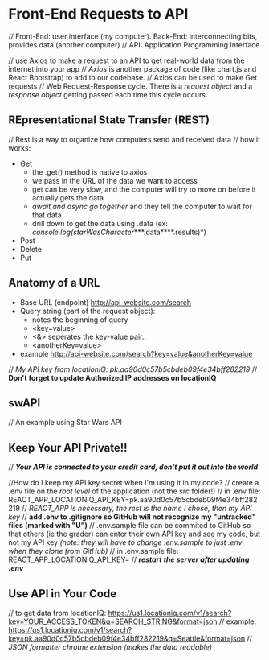 # Front-End Requests to API

// Front-End: user interface (my computer). Back-End: interconnecting bits, provides data (another computer)
// API: Application Programming Interface

// use Axios to make a request to an API to get real-world data from the internet into your app
// *Axios* is another package of code (like chart.js and React Bootstrap) to add to our codebase.
// Axios can be used to make Get requests
// Web Request-Response cycle. There is a *request object* and a *response object* getting passed each time this cycle occurs.

## REpresentational State Transfer (REST)

// Rest is a way to organize how computers send and received data
// how it works:

* Get
	* the .get() method is native to axios
	* we pass in the URL of the data we want to access
	* get can be very slow, and the computer will try to move on before it actually gets the data
	* *await and async go together* and they tell the computer to wait for that data
	* drill down to get the data using .data (ex: *console.log(starWasCharacter****.data****.results)*)
* Post
* Delete
* Put

## Anatomy of a URL

* Base URL (endpoint) <http://api-website.com/search>
* Query string (part of the request object):
  * <?> notes the beginning of query
  * <key=value>
  * <&> seperates the key-value pair..
  * <anotherKey=value>
* example <http://api-website.com/search?key=value&anotherKey=value>

// *My API key from locationIQ: pk.aa90d0c57b5cbdeb09f4e34bff282219*
// **Don't forget to update Authorized IP addresses on locationIQ**

## swAPI

// An example using Star Wars API

<!-- 
import React from 'react';
// import axios!
import axios from 'axios';

class App extends React.Component {
  constructor(props) {
    super(props);
    this.state = {
      starWarsData: [],
      cityName: '',
      cityData: {},
      error: false,
      errorMessage: ''
    }
  }

  eventHandler = async (e) => {
    e.preventDefault();
    try {
      // console.log('event fired');
      // get the data from the SW API
      // axios is the library of code that we will use to make our requests
      let starWarsCharacters = await axios.get('https://swapi.dev/api/peple/?page=1');
      // console.log(starWarsCharacters.data.results);
      //save it in state
      this.setState({
        starWarsData: starWarsCharacters.data.results
      });
    } catch (error) {
      console.log('error: ', error);
      console.log('error.message: ', error.message);
      this.setState({
        error: true,
        errorMessage: `An Error Occured: ${error.response.status}`
      })
    }
  }

  handleCityInput = (e) => {
    this.setState({
      cityName: e.target.value
    });
  }

  citySubmit = async (e) => {
    e.preventDefault();
    // what city are we searching for? — the one in state

    // get data from the Location IQ API
    let cityData = await axios.get(`https://us1.locationiq.com/v1/search?key=${process.env.REACT_APP_LOCATIONIQ_API_KEY}&q=${this.state.cityName}&format=json`);
    console.log(cityData.data[0]);
    // save that data in state
  }

  render() {

    let starWarsListItems = this.state.starWarsData.map((swData, idx) => {
      // console.log(idx);
      // console.log(swData);
      return <li key={idx}>{swData.name}</li>
    })

    let mapURL = `https://maps.locationiq.com/v3/staticmap?key=${process.env.REACT_APP_LOCATIONIQ_API_KEY}&center=47.6038321,-122.330062&zoom=12`

    console.log(this.state.cityName);
    return (
      <>
        <h1>Data from an API</h1>
        <form onSubmit={this.eventHandler}>
          <button type="submit">Display Star Wars data</button>
        </form>

        <form onSubmit={this.citySubmit}>
          <label>Pick a City
            <input type="text" onChange={this.handleCityInput} />
          </label>
          <button type="submit">Get City Data</button>
        </form>

        {this.state.error
          ?
          <p>{this.state.errorMessage}</p>
          :
          <ul>
            {starWarsListItems}
          </ul>
        }
      </>
    );
  }
}

export default App; 

-->


## Keep Your API Private!!

// ***Your API is connected to your credit card, don't put it out into the world***

//How do I keep my API key secret when I'm using it in my code?
// create a .env file on the *root level* of the application (not the src folder!)
// in .env file: REACT_APP_LOCATIONIQ_API_KEY=pk.aa90d0c57b5cbdeb09f4e34bff282219
// *REACT_APP is necessary, the rest is the name I chose, then my API key*
// **add .env to .gitignore so GitHub will not recognize my "untracked" files (marked with "U")**
// .env.sample file can be commited to GitHub so that others (ie the grader) can enter their own API key and see my code, but not my API key *(note: they will have to change .env.sample to just .env when they clone from GitHub)*
// in .env.sample file: REACT_APP_LOCATIONIQ_API_KEY=<your-api-key-here>
// ***restart the server after updating .env***

## Use API in Your Code

// to get data from locationIQ: <https://us1.locationiq.com/v1/search?key=YOUR_ACCESS_TOKEN&q=SEARCH_STRING&format=json>
// example: <https://us1.locationiq.com/v1/search?key=pk.aa90d0c57b5cbdeb09f4e34bff282219&q=Seattle&format=json>
// *JSON formatter chrome extension (makes the data readable)*
